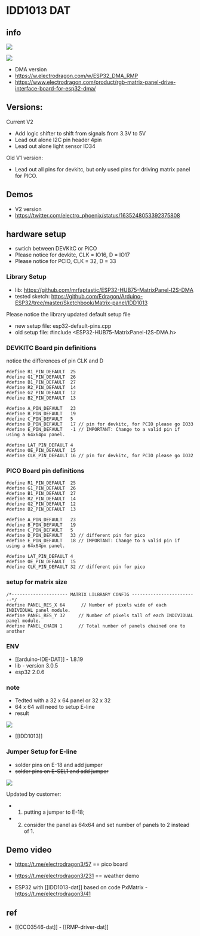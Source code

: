 
# IDD1013 DAT


## info 
![](2022-07-26-17-41-46.png)

![](58-08-22-29-03-2023.png)

- DMA version 
- https://w.electrodragon.com/w/ESP32_DMA_RMP
- https://www.electrodragon.com/product/rgb-matrix-panel-drive-interface-board-for-esp32-dma/


## Versions:

Current V2 
- Add logic shifter to shift from signals from 3.3V to 5V
- Lead out alone I2C pin header 4pin
- Lead out alone light sensor IO34


Old V1 version:
- Lead out all pins for devkitc, but only used pins for driving matrix panel for PICO.

## Demos

- V2 version 
- https://twitter.com/electro_phoenix/status/1635248053392375808


## hardware setup 

- swtich between DEVKitC or PiCO 
- Please notice for devkitc, CLK = IO16, D = IO17
- Please notice for PCIO, CLK = 32, D = 33


### Library Setup 

- lib: https://github.com/mrfaptastic/ESP32-HUB75-MatrixPanel-I2S-DMA
- tested sketch: https://github.com/Edragon/Arduino-ESP32/tree/master/Sketchbook/Matrix-panel/IDD1013

Please notice the library updated default setup file
- new setup file: esp32-default-pins.cpp
- old setup file: #include <ESP32-HUB75-MatrixPanel-I2S-DMA.h>


### DEVKITC Board pin definitions 

notice the differences of pin CLK and D

    #define R1_PIN_DEFAULT  25
    #define G1_PIN_DEFAULT  26
    #define B1_PIN_DEFAULT  27
    #define R2_PIN_DEFAULT  14
    #define G2_PIN_DEFAULT  12
    #define B2_PIN_DEFAULT  13

    #define A_PIN_DEFAULT   23
    #define B_PIN_DEFAULT   19
    #define C_PIN_DEFAULT   5
    #define D_PIN_DEFAULT   17 // pin for devkitc, for PCIO please go IO33
    #define E_PIN_DEFAULT   -1 // IMPORTANT: Change to a valid pin if using a 64x64px panel.
                
    #define LAT_PIN_DEFAULT 4
    #define OE_PIN_DEFAULT  15
    #define CLK_PIN_DEFAULT 16 // pin for devkitc, for PCIO please go IO32



### PICO Board pin definitions

    #define R1_PIN_DEFAULT  25
    #define G1_PIN_DEFAULT  26
    #define B1_PIN_DEFAULT  27
    #define R2_PIN_DEFAULT  14
    #define G2_PIN_DEFAULT  12
    #define B2_PIN_DEFAULT  13

    #define A_PIN_DEFAULT   23
    #define B_PIN_DEFAULT   19
    #define C_PIN_DEFAULT   5
    #define D_PIN_DEFAULT   33 // different pin for pico
    #define E_PIN_DEFAULT   18 // IMPORTANT: Change to a valid pin if using a 64x64px panel.
            
    #define LAT_PIN_DEFAULT 4
    #define OE_PIN_DEFAULT  15
    #define CLK_PIN_DEFAULT 32 // different pin for pico


### setup for matrix size 

    /*--------------------- MATRIX LILBRARY CONFIG -------------------------*/
    #define PANEL_RES_X 64      // Number of pixels wide of each INDIVIDUAL panel module. 
    #define PANEL_RES_Y 32     // Number of pixels tall of each INDIVIDUAL panel module.
    #define PANEL_CHAIN 1      // Total number of panels chained one to another



### ENV 
- [[arduino-IDE-DAT]] - 1.8.19
- lib - version 3.0.5
- esp32 2.0.6


### note

- Tedted with a 32 x 64 panel or 32 x 32 
- 64 x 64 will need to setup E-line
- result 

![](32-17-14-03-02-2023.png)

- [[IDD1013]]


### Jumper Setup for E-line
- solder pins on E-18 and add jumper 
- ~~solder pins on E-SEL1 and add jumper~~

![](2024-03-01-13-44-43.png)

Updated by customer:

- 1) putting a jumper to E-18;
- 2) consider the panel as 64x64 and set number of panels to 2 instead of 1.


## Demo video 

- https://t.me/electrodragon3/57 == pico board 
- https://t.me/electrodragon3/231 == weather demo 

- ESP32 with [[IDD1013-dat]] based on code PxMatrix - https://t.me/electrodragon3/41


## ref 

- [[CCO3546-dat]] - [[RMP-driver-dat]]

